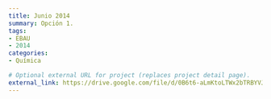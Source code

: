 ```yaml
---
title: Junio 2014
summary: Opción 1.
tags:
- EBAU
- 2014
categories:
- Química

# Optional external URL for project (replaces project detail page).
external_link: https://drive.google.com/file/d/0B6t6-aLmKtoLTWx2bTRBYVJ4cG8/view
---
```

